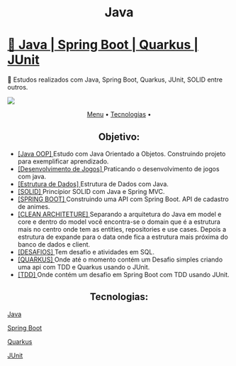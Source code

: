 <h1 align="center">Java</h1>
<h1>
    <a href="https://www.oracle.com/br/java/">🔗
     Java
     </a>
     <a href="https://spring.io/"> |
     Spring Boot
     </a>
     <a href="https://quarkus.io/"> |
     Quarkus
     </a>
     <a href="https://junit.org/junit5/"> |
     JUnit
     </a>
</h1>
<p>
🚀 Estudos realizados com Java, Spring Boot, Quarkus, JUnit, SOLID entre outros.
</p>

<img src="https://img.shields.io/static/v1?label=Java&message=Greg%C3%B3rioNeto&color=7159c1&style=for-the-badge&logo=ghost">

<p align="center">
 <a href="#objetivo">Menu</a> •
 <a href="#tecnologias">Tecnologias</a> •
</p>

<h2 align="center">
Objetivo:
</h2>

<p align="center">
<ul>
    <li>
        <a href="https://github.com/igregorioneto/Java/tree/main/livraria">
            [Java OOP] 
        </a>
        Estudo com Java Orientado a Objetos. Construindo projeto para exemplificar aprendizado.
    </li>
    <li>
        <a href="https://github.com/igregorioneto/Java/tree/main/games/">
            [Desenvolvimento de Jogos] 
        </a>
        Praticando o desenvolvimento de jogos com java.
    </li>
    <li>
        <a href="https://github.com/igregorioneto/Java/tree/main/estrutura-dados/">
            [Estrutura de Dados] 
        </a>
        Estrutura de Dados com Java.
    </li>
    <li>
        <a href="https://github.com/igregorioneto/Java/tree/main/SOLID">
            [SOLID] 
        </a>
        Princípior SOLID com Java e Spring MVC.
    </li>
    <li>
        <a href="https://github.com/igregorioneto/Java/tree/main/spring-boot">
            [SPRING BOOT] 
        </a>
        Construindo uma API com Spring Boot. API de cadastro de animes.
    </li>
    <li>
        <a href="https://github.com/igregorioneto/Java/tree/main/clean-architeture/">
            [CLEAN ARCHITETURE] 
        </a>
        Separando a arquitetura do Java em model e core e dentro do model você encontra-se o domain que é a estrutura mais no centro onde tem as entities, repositories e use cases. Depois a estrutura de expande para o data onde fica a estrutura mais próxima do banco de dados e client.
    </li>
    <li>
        <a href="https://github.com/igregorioneto/Java/tree/main/desafios">
            [DESAFIOS] 
        </a>
        Tem desafio e atividades em SQL.
    </li>
    <li>
        <a href="https://github.com/igregorioneto/Java/tree/main/quarkus">
            [QUARKUS] 
        </a>
        Onde até o momento contém um Desafio simples criando uma api com TDD e Quarkus usando o JUnit.
    </li>
    <li>
        <a href="https://github.com/igregorioneto/Java/tree/main/tdd/">
            [TDD] 
        </a>
        Onde contém um desafio em Spring Boot com TDD usando JUnit.
    </li>
</ul>
</p>

<h2 align="center">
Tecnologias:
</h2>

<p align="center">

[Java](https://www.oracle.com/br/java/)

[Spring Boot](https://spring.io/)

[Quarkus](https://quarkus.io/)

[JUnit](https://junit.org/junit5/)

</p>

